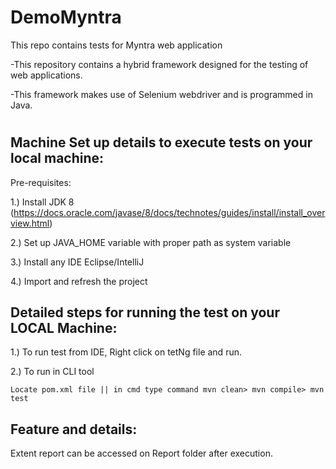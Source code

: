# DemoMyntra

This repo contains tests for Myntra web application

-This repository contains a hybrid framework designed for the testing of web applications.

-This framework makes use of Selenium webdriver and is programmed in Java.


#
Machine Set up details to execute tests on your local machine:
--------------------------------------------------------------
Pre-requisites:

1.) Install JDK 8 (https://docs.oracle.com/javase/8/docs/technotes/guides/install/install_overview.html)

2.) Set up JAVA_HOME variable with proper path as system variable

3.) Install any IDE Eclipse/IntelliJ

4.) Import and refresh the project


Detailed steps for running the test on your LOCAL Machine:
----------------------------------------------------------

1.) To run test from IDE, Right click on tetNg file and run.

2.) To run in CLI tool
 
    Locate pom.xml file || in cmd type command mvn clean> mvn compile> mvn test
    
Feature and details:
----------------------------------------------------------
Extent report can be accessed on Report folder after execution.
    
    
